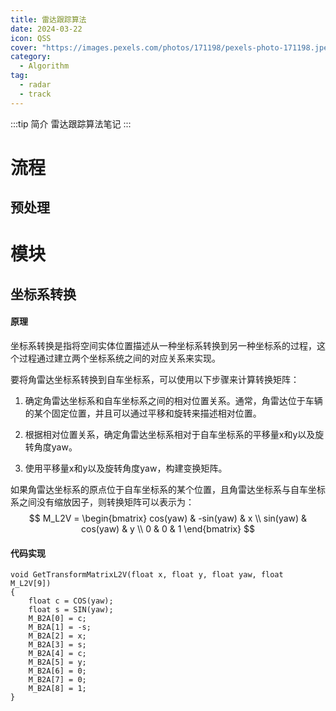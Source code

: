 ```yaml
---
title: 雷达跟踪算法
date: 2024-03-22
icon: QSS
cover: "https://images.pexels.com/photos/171198/pexels-photo-171198.jpeg?auto=compress&cs=tinysrgb&w=1260&h=750&dpr=1"
category: 
  - Algorithm
tag:
  - radar
  - track
---
```


:::tip 简介
雷达跟踪算法笔记
:::
# 流程

## 预处理


# 模块

## 坐标系转换

#### 原理

坐标系转换是指将空间实体位置描述从一种坐标系转换到另一种坐标系的过程，这个过程通过建立两个坐标系统之间的对应关系来实现。

要将角雷达坐标系转换到自车坐标系，可以使用以下步骤来计算转换矩阵：

1. 确定角雷达坐标系和自车坐标系之间的相对位置关系。通常，角雷达位于车辆的某个固定位置，并且可以通过平移和旋转来描述相对位置。

2. 根据相对位置关系，确定角雷达坐标系相对于自车坐标系的平移量x和y以及旋转角度yaw。

3. 使用平移量x和y以及旋转角度yaw，构建变换矩阵。

如果角雷达坐标系的原点位于自车坐标系的某个位置，且角雷达坐标系与自车坐标系之间没有缩放因子，则转换矩阵可以表示为：
$$
M_L2V = \begin{bmatrix}
cos(yaw) & -sin(yaw) & x \\
sin(yaw) & cos(yaw) & y \\
0 & 0 & 1
\end{bmatrix} 
$$

#### 代码实现

```
void GetTransformMatrixL2V(float x, float y, float yaw, float M_L2V[9])
{
    float c = COS(yaw);
    float s = SIN(yaw);
    M_B2A[0] = c;
    M_B2A[1] = -s;
    M_B2A[2] = x;
    M_B2A[3] = s;
    M_B2A[4] = c;
    M_B2A[5] = y;
    M_B2A[6] = 0;
    M_B2A[7] = 0;
    M_B2A[8] = 1;
}
```

